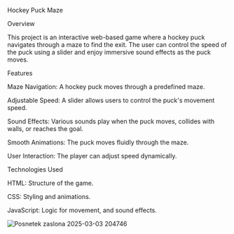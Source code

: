 Hockey Puck Maze

Overview

This project is an interactive web-based game where a hockey puck navigates through a maze to find the exit. The user can control the speed of the puck using a slider and enjoy immersive sound effects as the puck moves.

Features

Maze Navigation: A hockey puck moves through a predefined maze.

Adjustable Speed: A slider allows users to control the puck's movement speed.

Sound Effects: Various sounds play when the puck moves, collides with walls, or reaches the goal.

Smooth Animations: The puck moves fluidly through the maze.

User Interaction: The player can adjust speed dynamically.

Technologies Used

HTML: Structure of the game.

CSS: Styling and animations.

JavaScript: Logic for movement, and sound effects.

![Posnetek zaslona 2025-03-03 204746](https://github.com/user-attachments/assets/43a420ca-a33c-4223-8aee-78f414b9b24d)
